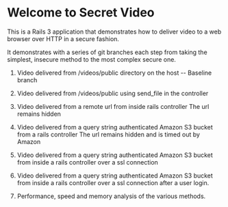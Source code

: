 # Welcome to Secret Video

This is a Rails 3 application that demonstrates how to deliver video to a web browser
over HTTP in a secure fashion.

It demonstrates with a series of git branches each step from taking the simplest, insecure method to the 
most complex secure one.

1. Video delivered from /videos/public directory on the host 
   -- Baseline branch
2. Video delivered from /videos/public using send_file in the controller
3. Video delivered from a remote url from inside  rails controller  The url remains hidden

4. Video delivered from a query string authenticated Amazon S3 bucket from a rails controller
   The url remains hidden and is timed out by Amazon
5. Video delivered from a query string authenticated Amazon S3 bucket from inside a rails controller
over a ssl connection
6. Video delivered from a query string authenticated Amazon S3 bucket from inside a rails controller
over a ssl connection after a user login.
7. Performance, speed and memory analysis of the various methods.

